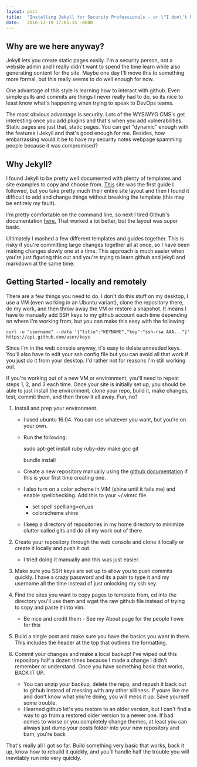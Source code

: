 ```yaml
---
layout:	post
title:  "Installing Jekyll for Security Professionals - or \"I don\'t know what I\'m doing\""
date:   2016-12-19 17:05:15 -0600
---
```


## Why are we here anyway?

Jekyll lets you create static pages easily. I'm a security person, not a website admin and I really didn't want to spend the time learn while also generating content for the site. Maybe one day I'll move this to something more formal, but this really seems to do well enough for now. 

One advantage of this style is learning how to interact with github. Even simple pulls and commits are things I never really had to do, so its nice to least know what's happening when trying to speak to DevOps teams. 

The most obvious advantage is security. Lots of the WYSIWYG CMS's get interesting once you add plugins and that's when you add vulnerabilities. Static pages are just that, static pages. You can get "dynamic" enough with the features i Jekyll and that's good enough for me. Besides, how embarrassing would it be to have my security notes webpage spamming people because it was compromised?

## Why Jekyll?

I found Jekyll to be pretty well documented with plenty of templates and site examples to copy and choose from. [This](https://www.smashingmagazine.com/2014/08/build-blog-jekyll-github-pages/) site was the first guide I followed, but you take pretty much their entire site layout and then I found it difficult to add and change things without breaking the template \(this may be entirely my fault\). 

I'm pretty comfortable on the command line, so next I tired Github's documentation [here.](https://help.github.com/articles/using-jekyll-as-a-static-site-generator-with-github-pages/) That worked a lot better, but the layout was super basic. 

Ultimately I mashed a few different templates and guides together. This is risky if you're committing large changes together all at once, so I have been making changes slowly one at a time. This approach is much easier when you're just figuring this out and you're trying to learn github and jekyll and markdown at the same time. 

## Getting Started - locally and remotely

There are a few things you need to do. I don't do this stuff on my desktop, I use a VM \(even working in an Ubuntu variant\), clone the repository there, do my work, and then throw away the VM or restore a snapshot. It means I have to manually add SSH keys to my github account each time depending on where I'm working from, but you can make this easy with the following:

```curl -u "username" --data '{"title":"KEYNAME","key":"ssh-rsa AAA..."}' https://api.github.com/user/keys ``` 

Since I'm in the web console anyway, it's easy to delete unneeded keys. You'll also have to edit your ssh config file but you can avoid all that work if you just do it from your desktop. I'd rather not for reasons I'm still working out.  

If you're working out of a new VM or environment, you'll need to repeat steps 1, 2, and 3 each time. Once your site is initially set up, you should be able to just install the environment, clone your repo, build it, make changes, test, commit them, and then throw it all away. Fun, no? 

1. Install and prep your environment. 

	* I used ubuntu 16.04. You can use whatever you want, but you're on your own. 
	* Run the following:

	    sudo apt-get install ruby ruby-dev make gcc git
	    
	    bundle install

	* Create a new repository manually using the [github documentation](https://help.github.com/articles/using-jekyll-as-a-static-site-generator-with-github-pages/) if this is your first time creating one. 

	* I also turn on a color scheme in VIM \(shine until it fails me\) and enable spellchecking. Add this to your \~/.vimrc file
		* set spell spelllang=en_us
		* colorscheme shine

	* I keep a directory of repositories in my home directory to minimize clutter called gits and do all my work out of there

2. Create your repository through the web console and clone it locally or create it locally and push it out.

	* I tried doing it manually and this was just easier.

3. Make sure you SSH keys are set up to allow you to push commits quickly. I have a crazy password and its a pain to type it and my username all the time instead of just unlocking my ssh key.  

4. Find the sites you want to copy pages to template from, cd into the directory you'll use them and wget the raw github file instead of trying to copy and paste it into vim.

	* Be nice and credit them - See my About page for the people I owe for this

5. Build a single post and make sure you have the basics you want in there. This includes the header at the top that outlines the formatting. 

6. Commit your changes and make a local backup! I've wiped out this repository half a dozen times because I made a change I didn't remember or understand. Once you have something basic that works, BACK IT UP. 

	* You can unzip your backup, delete the repo, and repush it back out to github instead of messing with any other silliness. If youre like me and don't know what you're doing, you will mess it up. Save yourself some trouble.
	* I learned github let's you restore to an older version, but I can't find a way to go from a restored older version to a newer one. If bad comes to worse or you completely change themes, at least you can always just dump your posts folder into your new repository and bam, you're back


That's really all I got so far. Build something very basic that works, back it up, know how to rebuild it quickly, and you'll handle half the trouble you will inevitably run into very quickly. 
